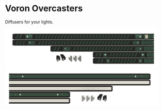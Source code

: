 # Voron Overcasters

Diffusers for your lights.

![CAD Back](./Images/CAD_Back.png)
![CAD Front](./Images/CAD_Front.png)
